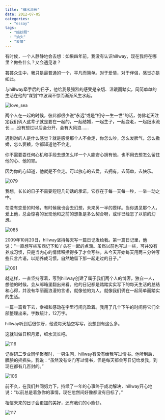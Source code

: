```yaml
---
title: "细水流长"
date: 2012-07-05
categories: 
  - "essay"
tags: 
  - "婚纱照"
  - "汕头"
  - "爱情"
---
```


有时候，一个人静静地会去想：如果四年前，我没有认识hillway，现在我将在哪里？做些什么？又会遇见谁？

芸芸众生中，我只是最普通的一个，平凡而简单。对于爱情，对于伴侣，感觉亦是如此。

与hillway牵手后的日子，他给我最强烈的感受是亲切、温暖而踏实。简简单单的生活在他的“谋划”中波澜不惊而渐渐风生水起。

![love_sea](images/7507814652_e83f03c876_z.jpg)

两个人在一起的时候，彼此都很少说“永远”或是“相守一生一世”的话，仿佛老天注定我们俩人这辈子就是要在一起的，一起结婚，一起生子，一起变老，一起细水流长……没有想过以后会分开，会有大风浪……

遇到对的人是什么感觉？就是感觉那个人不会走，你怎么吵，怎么发脾气，怎么撒娇，怎么耍赖，你都知道他不会走。

你不需要耍任何心机和手段去想怎么样一个人能安心拥有他，也不用去想怎么留住他的心、他的胃。

因为你的心知道，他就是不会走。可以放心的去爱，去拥有，去简单，去快乐。

![079](images/7505809584_605ed7ae3b_z.jpg)

我想，长长的日子不需要短短几句话的承诺，它存在于每一天每一秒，一举一动之中。

在没有恋爱的时候，有时候我也会去幻想，未来另一半的摸样。当你遇见那个人，爱上他，总会惊喜的发现他和之前的想象是多么契合呀，或许已经忘了以前的幻想。

![085](images/7505808912_157e717352_z.jpg)

2009年10月20日，hillway坚持每天写一篇日记发给我。第一篇日记里，他说：“一直想写些东西记下和丫头在一起的点滴。虽然以前也写过一些，可并没有养成习惯，只是当内心的情愫积攒得多了才会写些。从今天开始每天用两三分钟写些只言片语，以期养成习惯，自然地留下那一起走过的日子。”

![091](images/7505808338_306b0e2989_z.jpg)

就这样，一直坚持写着，写到hillway创建了属于我们两个人的博客。独自一人，想他的时候，会从邮箱里翻出来看。他的日记都是踏踏实实写下的每天生活的总结和心得，并没有华丽而浪漫的言语，就像他的为人，就像我们俩在一起简单而踏实的生活。

一篇一篇看下去，幸福和感动在字里行间充盈着。我用了几个下午的时间将它们全部整理出来，字数统计，12万字。

hillway听到后很惊讶，他说每天抽空写写，没想到有这么多。

这就叫做日积月累，细水流长吧。

![116](images/7505806240_09ff85f92a_z.jpg)

记得研二专业同学聚餐时，一男生问，hillway有没有给我写过情书。他听到后，腼腆的摇摇头。我说：“虽然没有专门写过情书，但是每天都会写日记给发我，到现在都有几百封的。”

![106](images/7505807084_2ea72fca6a_z.jpg)

前不久，在我们共同努力下，持续了一年的心事终于成功解决，hillway开心地说：“以前总是着急你的事情，现在忽然间好像都没有目标了。”

相信未来的日子会更加的美好，还有我们的小熊仔。

![117](images/7505805542_49d40848d5_z.jpg)
